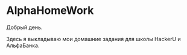 # AlphaHomeWork

Добрый день.

Здесь я выкладываю мои домашние задания для школы HackerU и АльфаБанка.
